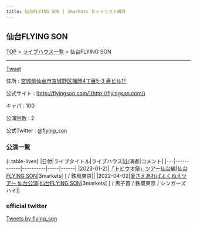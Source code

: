 ```yaml
---
title: 仙台FLYING SON | 3markets セットリスト統計
---
```

## 仙台FLYING SON

[TOP](/setlist/) > [ライブハウス一覧](livehouses.html) > 仙台FLYING SON

___

<a href="https://twitter.com/share?ref_src=twsrc%5Etfw" data-text="3markets[ ]セットリスト > 仙台FLYING SON" class="twitter-share-button" data-via="3markets" data-hashtags="3markets" data-related="3markets" data-show-count="false">Tweet</a>

住所
:    <a href="https://www.google.co.jp/maps/search/%E5%AE%AE%E5%9F%8E%E7%9C%8C%E4%BB%99%E5%8F%B0%E5%B8%82%E5%AE%AE%E5%9F%8E%E9%87%8E%E5%8C%BA%E6%A6%B4%E5%B2%A14%E4%B8%81%E7%9B%AE5-3%20%E5%AF%BF%E3%83%93%E3%83%AB1F" rel="noopener noreferrer" target="_blank">宮城県仙台市宮城野区榴岡4丁目5-3 寿ビル1F</a>

公式サイト
:    [http://flyingson.com/](http://flyingson.com/)

キャパ
:    100

公演回数
: 2


公式Twitter
: <a href="https://twitter.com/flying_son">@flying_son</a>


### 公演一覧

{:.table-lives}
|日付|ライブタイトル|ライブハウス|出演者|コメント|
|---|------------|----------|-----|------|
|<span class="nowrap">2023-01-21</span>|[「トビウオ祭」ツアー仙台編](live050.html)|[仙台FLYING SON](livehouse018.html)|3markets[ ] / 鉄風東京||
|<span class="nowrap">2022-04-02</span>|[愛さえあればよくねえツアー 仙台公演](live012.html)|[仙台FLYING SON](livehouse018.html)|3markets[ ] / 黒子首 / 鉄風東京 / シンガーズハイ||




### official twitter

<a class="twitter-timeline" href="https://twitter.com/flying_son?ref_src=twsrc%5Etfw">Tweets by flying_son</a> <script async src="https://platform.twitter.com/widgets.js" charset="utf-8"></script>


<script async src="https://platform.twitter.com/widgets.js" charset="utf-8"></script>